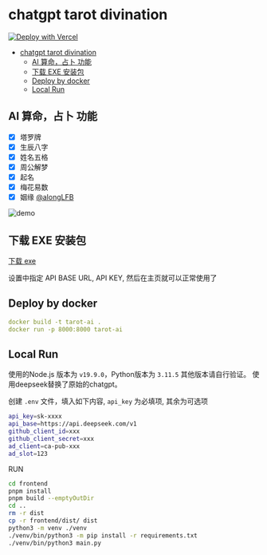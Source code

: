 # chatgpt tarot divination

[![Deploy with Vercel](https://vercel.com/button)](https://vercel.com/new/clone?repository-url=https%3A%2F%2Fgithub.com%2Fdreamhunter2333%2Fchatgpt-tarot-divination&env=api_key,api_base&project-name=ai-divination&repository-name=ai-divination&demo-title=AI%20Divination&demo-description=AI%20Divination&demo-url=https%3A%2F%2Fdivination.app.awsl.uk)

- [chatgpt tarot divination](#chatgpt-tarot-divination)
  - [AI 算命，占卜 功能](#ai-算命占卜-功能)
  - [下载 EXE 安装包](#下载-exe-安装包)
  - [Deploy by docker](#deploy-by-docker)
  - [Local Run](#local-run)

## AI 算命，占卜 功能

- [x] 塔罗牌
- [x] 生辰八字
- [x] 姓名五格
- [x] 周公解梦
- [x] 起名
- [x] 梅花易数
- [x] 姻缘 [@alongLFB](https://github.com/alongLFB)

![demo](assets/demo.png)

## 下载 EXE 安装包

[下载 exe](https://github.com/dreamhunter2333/chatgpt-tarot-divination/releases/tag/latest)

设置中指定 API BASE URL, API KEY, 然后在主页就可以正常使用了

## Deploy by docker

```yaml
docker build -t tarot-ai .
docker run -p 8000:8000 tarot-ai
```

## Local Run

使用的Node.js 版本为 `v19.9.0`，Python版本为 `3.11.5` 其他版本请自行验证。
使用deepseek替换了原始的chatgpt。

创建 `.env` 文件，填入如下内容, `api_key` 为必填项, 其余为可选项

```bash
api_key=sk-xxxx
api_base=https://api.deepseek.com/v1
github_client_id=xxx
github_client_secret=xxx
ad_client=ca-pub-xxx
ad_slot=123
```

RUN

```bash
cd frontend
pnpm install
pnpm build --emptyOutDir
cd ..
rm -r dist
cp -r frontend/dist/ dist
python3 -m venv ./venv
./venv/bin/python3 -m pip install -r requirements.txt
./venv/bin/python3 main.py
```
